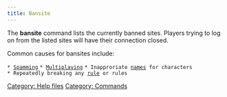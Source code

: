 ```yaml
---
title: Bansite
---
```


The **bansite** command lists the currently banned sites. Players trying
to log on from the listed sites will have their connection closed.

Common causes for bansites include:

`* `[`Spamming`](Rules_Spam "wikilink")
`* `[`Multiplaying`](Rules_Accounts "wikilink")
`* Inapproriate `[`names`](Rules_Names "wikilink")` for characters`
`* Repeatedly breaking any `[`rule`](Rules "wikilink")` or rules`

[Category: Help files](Category:_Help_files "wikilink") [Category:
Commands](Category:_Commands "wikilink")